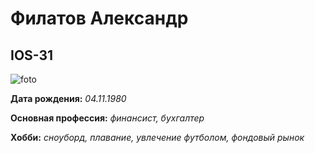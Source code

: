 # Филатов Александр
## IOS-31

![foto](https://user-images.githubusercontent.com/122730893/213870063-c7365abc-f9ec-41a6-94cf-8f01a57a68bd.JPG)


**Дата рождения:** _04.11.1980_

**Основная профессия:** _финансист, бухгалтер_

**Хобби:** _сноуборд, плавание, увлечение футболом, фондовый рынок_
